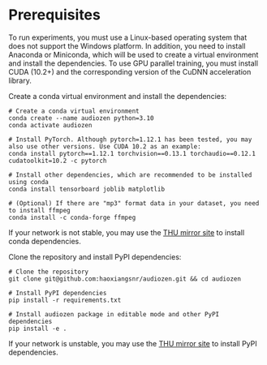 # Prerequisites

To run experiments, you must use a Linux-based operating system that does not support the Windows platform. In addition, you need to install Anaconda or Miniconda, which will be used to create a virtual environment and install the dependencies. To use GPU parallel training, you must install CUDA (10.2+) and the corresponding version of the CuDNN acceleration library.

Create a conda virtual environment and install the dependencies:

```shell
# Create a conda virtual environment
conda create --name audiozen python=3.10
conda activate audiozen

# Install PyTorch. Although pytorch=1.12.1 has been tested, you may also use other versions. Use CUDA 10.2 as an example:
conda install pytorch==1.12.1 torchvision==0.13.1 torchaudio==0.12.1 cudatoolkit=10.2 -c pytorch

# Install other dependencies, which are recommended to be installed using conda
conda install tensorboard joblib matplotlib

# (Optional) If there are "mp3" format data in your dataset, you need to install ffmpeg
conda install -c conda-forge ffmpeg
```

If your network is not stable, you may use the [THU mirror site](https://mirrors.tuna.tsinghua.edu.cn/help/anaconda/) to install conda dependencies.

Clone the repository and install PyPI dependencies:

```shell
# Clone the repository
git clone git@github.com:haoxiangsnr/audiozen.git && cd audiozen

# Install PyPI dependencies
pip install -r requirements.txt

# Install audiozen package in editable mode and other PyPI dependencies
pip install -e .
```

If your network is unstable, you may use the [THU mirror site](https://mirrors.tuna.tsinghua.edu.cn/help/pypi/) to install PyPI dependencies.
